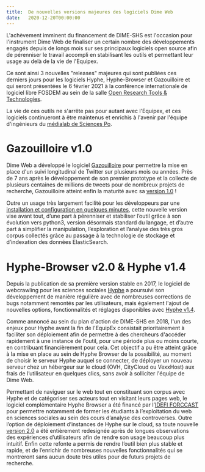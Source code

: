 ```yaml
---
title:  De nouvelles versions majeures des logiciels Dime Web
date:   2020-12-20T00:00:00
---
```

L'achèvement imminent du financement de DIME-SHS est l'occasion pour l'instrument Dime Web de finaliser un certain nombre des développements engagés depuis de longs mois sur ses principaux logiciels open source afin de pérenniser le travail accompli en stabilisant les outils et permettant leur usage au delà de la vie de l'Equipex.

Ce sont ainsi 3 nouvelles "releases" majeures qui sont publiées ces derniers jours pour les logiciels Hyphe, Hyphe-Browser et Gazouilloire et qui seront présentées le 6 février 2021 à la conférence internationale de logiciel libre FOSDEM au sein de la salle [Open Research Tools & Technologies](https://fosdem.org/2021/schedule/track/open_research_tools_and_technologies/).

La vie de ces outils ne s'arrête pas pour autant avec l'Equipex, et ces logiciels continueront à être maintenus et enrichis à l'avenir par l'équipe d'ingénieurs du [médialab de Sciences Po](https://medialab.sciencespo.fr).

# Gazouilloire v1.0
Dime Web a développé le logiciel [Gazouilloire](https://medialab.sciencespo.fr/outils/gazouilloire/) pour permettre la mise en place d'un suivi longitudinal de Twitter sur plusieurs mois ou années. Près de 7 ans après le développement de son premier prototype et la collecte de plusieurs centaines de millions de tweets pour de nombreux projets de recherche, Gazouilloire atteint enfin la maturité avec sa [version 1.0](https://github.com/medialab/gazouilloire/releases) !

Outre un usage très largement facilité pour les développeurs par une [installation et configuration en quelques minutes](https://pypi.org/project/gazouilloire/), cette nouvelle version vise avant tout, d’une part à pérenniser et stabiliser l’outil grâce à son évolution vers python3, version désormais standard du langage, et d’autre part à simplifier la manipulation, l’exploration et l’analyse des très gros corpus collectés grâce au passage à la technologie de stockage et d’indexation des données ElasticSearch.

# Hyphe-Browser v2.0 & Hyphe v1.4
Depuis la publication de sa première version stable en 2017, le logiciel de webcrawling pour les sciences sociales [Hyphe](https://hyphe.medialab.sciences-po.fr/) a poursuivi son développement de manière régulière avec de nombreuses corrections de bugs notamment remontés par les utilisateurs, mais également l'ajout de nouvelles options, fonctionnalités et réglages disponibles avec [Hyphe v1.4](https://github.com/medialab/hyphe/releases).

Comme annoncé au sein du plan d'action de DIME-SHS en 2018, l'un des enjeux pour Hyphe avant la fin de l'EquipEx consistait prioritairement à faciliter son déploiement afin de permettre à des chercheurs d'accéder rapidement à une instance de l'outil, pour une période plus ou moins courte, en contribuant financièrement pour cela. Cet objectif a pu être atteint grâce à la mise en place au sein de Hyphe Browser de la possibilité, au moment de choisir le serveur Hyphe auquel se connecter, de déployer un nouveau serveur chez un hébergeur sur le cloud (OVH, CityCloud ou VexxHost) aux frais de l’utilisateur en quelques clics, sans avoir à solliciter l'équipe de Dime Web.

Permettant de naviguer sur le web tout en constituant son corpus avec Hyphe et de catégoriser ses acteurs tout en visitant leurs pages web, le logiciel complémentaire Hyphe Browser a été financé par l’[IDEFI FORCCAST](http://controverses.org/) pour permettre notamment de former les étudiants à l’exploitation du web en sciences sociales au sein des cours d’analyse des controverses. Outre l’option de déploiement d’instances de Hyphe sur le cloud, sa toute nouvelle [version 2.0](https://github.com/medialab/hyphe-browser/releases) a été entièrement redesignée après de longues observations des expériences d’utilisateurs afin de rendre son usage beaucoup plus intuitif. Enfin cette refonte a permis de rendre l’outil bien plus stable et rapide, et de l’enrichir de nombreuses nouvelles fonctionnalités qui se montreront sans aucun doute très utiles pour de futurs projets de recherche.
